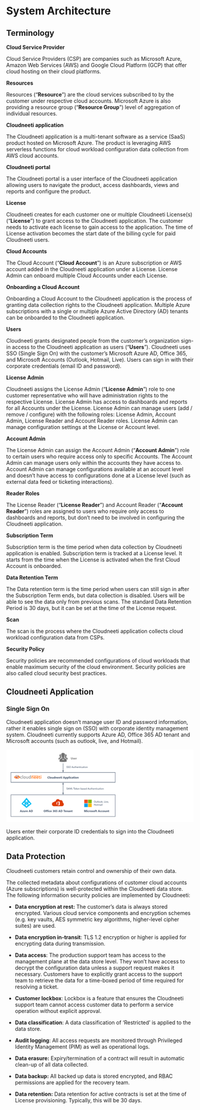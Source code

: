 System Architecture
===================

Terminology
-----------

**Cloud Service Provider**

Cloud Service Providers (CSP) are companies such as Microsoft Azure, Amazon Web
Services (AWS) and Google Cloud Platform (GCP) that offer cloud hosting on their
cloud platforms.

**Resources**

Resources (“**Resource**”) are the cloud services subscribed to by the customer
under respective cloud accounts. Microsoft Azure is also providing a resource
group (“**Resource Group**”) level of aggregation of individual resources.

**Cloudneeti application**

The Cloudneeti application is a multi-tenant software as a service (SaaS)
product hosted on Microsoft Azure. The product is leveraging AWS serverless
functions for cloud workload configuration data collection from AWS cloud
accounts.

**Cloudneeti portal**

The Cloudneeti portal is a user interface of the Cloudneeti application allowing
users to navigate the product, access dashboards, views and reports and
configure the product.

**License**

Cloudneeti creates for each customer one or multiple Cloudneeti License(s)
(“**License**”) to grant access to the Cloudneeti application. The customer
needs to activate each license to gain access to the application. The time of
License activation becomes the start date of the billing cycle for paid
Cloudneeti users.

**Cloud Accounts**

The Cloud Account (“**Cloud Account**”) is an Azure subscription or AWS account
added in the Cloudneeti application under a License. License Admin can onboard
multiple Cloud Accounts under each License.

**Onboarding a Cloud Account**

Onboarding a Cloud Account to the Cloudneeti application is the process of
granting data collection rights to the Cloudneeti application. Multiple Azure
subscriptions with a single or multiple Azure Active Directory (AD) tenants can
be onboarded to the Cloudneeti application.

**Users**

Cloudneeti grants designated people from the customer’s organization sign-in
access to the Cloudneeti application as users (“**Users**”). Cloudneeti uses SSO
(Single Sign On) with the customer’s Microsoft Azure AD, Office 365, and
Microsoft Accounts (Outlook, Hotmail, Live). Users can sign in with their
corporate credentials (email ID and password).

**License Admin**

Cloudneeti assigns the License Admin (“**License Admin**”) role to one customer
representative who will have administration rights to the respective License.
License Admin has access to dashboards and reports for all Accounts under the
License. License Admin can manage users (add / remove / configure) with the
following roles: License Admin, Account Admin, License Reader and Account Reader
roles. License Admin can manage configuration settings at the License or Account
level.

**Account Admin**

The License Admin can assign the Account Admin (“**Account Admin**”) role to
certain users who require access only to specific Accounts. The Account Admin
can manage users only within the accounts they have access to. Account Admin can
manage configurations available at an account level and doesn’t have access to
configurations done at a License level (such as external data feed or ticketing
interactions).

**Reader Roles**

The License Reader (“**License Reader**”) and Account Reader (“**Account
Reader**”) roles are assigned to users who require only access to dashboards and
reports, but don’t need to be involved in configuring the Cloudneeti
application.

**Subscription Term**

Subscription term is the time period when data collection by Cloudneeti
application is enabled. Subscription term is tracked at a License level. It
starts from the time when the License is activated when the first Cloud Account
is onboarded.

**Data Retention Term**

The Data retention term is the time period when users can still sign in after
the Subscription Term ends, but data collection is disabled. Users will be able
to see the data only from previous scans. The standard Data Retention Period is
30 days, but it can be set at the time of the License request.

**Scan**

The scan is the process where the Cloudneeti application collects cloud workload
configuration data from CSPs.

**Security Policy**

Security policies are recommended configurations of cloud workloads that enable
maximum security of the cloud environment. Security policies are also called
cloud security best practices.

Cloudneeti Application
----------------------

### Single Sign On

Cloudneeti application doesn’t manage user ID and password information, rather
it enables single sign on (SSO) with corporate identity management system.
Cloudneeti currently supports Azure AD, Office 365 AD tenant and Microsoft
accounts (such as outlook, live, and Hotmail).

![Single Sign On](.././images/systemArchitecture/Single_Sign_On.png#thumbnail)

Users enter their corporate ID credentials to sign into the Cloudneeti
application.

Data Protection 
----------------

Cloudneeti customers retain control and ownership of their own data.

The collected metadata about configurations of customer cloud accounts (Azure
subscriptions) is well-protected within the Cloudneeti data store. The following
information security policies are implemented by Cloudneeti:

-   **Data encryption at rest:** The customer’s data is always stored encrypted.
    Various cloud service components and encryption schemes (e.g. key vaults,
    AES symmetric key algorithms, higher-level cipher suites) are used.

-   **Data encryption in-transit**: TLS 1.2 encryption or higher is applied for
    encrypting data during transmission.

-   **Data access**: The production support team has access to the management
    plane at the data store level. They won’t have access to decrypt the
    configuration data unless a support request makes it necessary. Customers
    have to explicitly grant access to the support team to retrieve the data for
    a time-boxed period of time required for resolving a ticket.

-   **Customer lockbox**: Lockbox is a feature that ensures the Cloudneeti
    support team cannot access customer data to perform a service operation
    without explicit approval.

-   **Data classification**: A data classification of ‘Restricted’ is applied to
    the data store.

-   **Audit logging**: All access requests are monitored through Privileged
    Identity Management (PIM) as well as operational logs.

-   **Data erasure:** Expiry/termination of a contract will result in automatic
    clean-up of all data collected.

-   **Data backup:** All backed up data is stored encrypted, and RBAC
    permissions are applied for the recovery team.

-   **Data retention:** Data retention for active contracts is set at the time
    of License provisioning. Typically, this will be 30 days.
